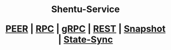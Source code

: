 <h1 align="center"> Shentu-Service
  
 [PEER](https://github.com/YTWOFUND/Shentu-Service/blob/main/Shentu-Peer.md)   |   [RPC](https://github.com/YTWOFUND/Shentu-Service/blob/main/Shentu-RPC.md)   |   [gRPC](https://github.com/YTWOFUND/Shentu-Service/blob/main/Shentu-gRPC.md)    |   [REST]()    |   [Snapshot]()   |   [State-Sync]()
